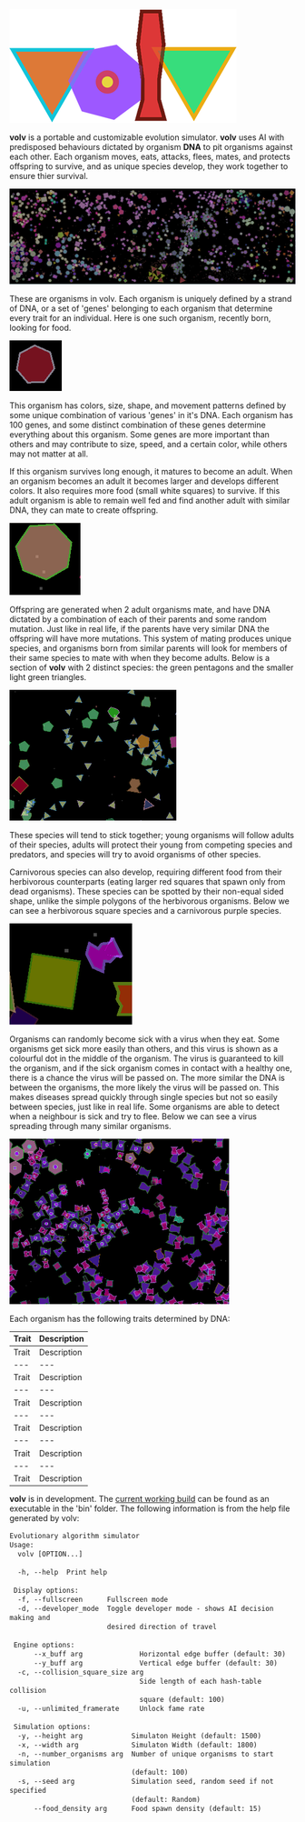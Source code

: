 ![volv](https://github.com/TysonKlein/volv/blob/master/Readme/volv_logo.png)

**volv** is a portable and customizable evolution simulator. **volv** uses AI with predisposed behaviours dictated by organism **DNA** to pit organisms against each other. Each organism moves, eats, attacks, flees, mates, and protects offspring to survive, and as unique species develop, they work together to ensure thier survival.

![screenshot](Readme/volv-screenshot.PNG)

These are organisms in volv. Each organism is uniquely defined by a strand of DNA, or a set of 'genes' belonging to each organism that determine every trait for an individual. Here is one such organism, recently born, looking for food.

![Youth](https://github.com/TysonKlein/volv/blob/master/Readme/org1youth.PNG)

This organism has colors, size, shape, and movement patterns defined by some unique combination of various 'genes' in it's DNA. Each organism has 100 genes, and some distinct combination of these genes determine everything about this organism. Some genes are more important than others and may contribute to size, speed, and a certain color, while others may not matter at all.

If this organism survives long enough, it matures to become an adult. When an organism becomes an adult it becomes larger and develops different colors. It also requires more food (small white squares) to survive. If this adult organism is able to remain well fed and find another adult with similar DNA, they can mate to create offspring.

![Adult with Food](https://github.com/TysonKlein/volv/blob/master/Readme/org1adult.PNG)

Offspring are generated when 2 adult organisms mate, and have DNA dictated by a combination of each of their parents and some random mutation. Just like in real life, if the parents have very similar DNA the offspring will have more mutations.
This system of mating produces unique species, and organisms born from similar parents will look for members of their same species to mate with when they become adults. Below is a section of **volv** with 2 distinct species: the green pentagons and the smaller light green triangles.

![2 species](https://github.com/TysonKlein/volv/blob/master/Readme/2species.PNG)

These species will tend to stick together; young organisms will follow adults of their species, adults will protect their young from competing species and predators, and species will try to avoid organisms of other species.

Carnivorous species can also develop, requiring different food from their herbivorous counterparts (eating larger red squares that spawn only from dead organisms). These species can be spotted by their non-equal sided shape, unlike the simple polygons of the herbivorous organisms. Below we can see a herbivorous square species and a carnivorous purple species.

![herbivore and carnivore](https://github.com/TysonKlein/volv/blob/master/Readme/herbAndCarn.PNG)

Organisms can randomly become sick with a virus when they eat. Some organisms get sick more easily than others, and this virus is shown as a colourful dot in the middle of the organism. The virus is guaranteed to kill the organism, and if the sick organism comes in contact with a healthy one, there is a chance the virus will be passed on. The more similar the DNA is between the organisms, the more likely the virus will be passed on. This makes diseases spread quickly through single species but not so easily between species, just like in real life. Some organisms are able to detect when a neighbour is sick and try to flee. Below we can see a virus spreading through many similar organisms.

![virus](https://github.com/TysonKlein/volv/blob/master/Readme/virus.PNG)

Each organism has the following traits determined by DNA:

Trait | Description
--- | ---
Trait | Description
--- | ---
Trait | Description
--- | ---
Trait | Description
--- | ---
Trait | Description
--- | ---
Trait | Description
--- | ---
Trait | Description

**volv** is in development. The [current working build](https://github.com/TysonKlein/volv/blob/master/bin/volv.exe) can be found as an executable in the 'bin' folder. The following information is from the help file generated by volv:
```
Evolutionary algorithm simulator
Usage:
  volv [OPTION...]

  -h, --help  Print help

 Display options:
  -f, --fullscreen      Fullscreen mode
  -d, --developer_mode  Toggle developer mode - shows AI decision making and
                        desired direction of travel

 Engine options:
      --x_buff arg              Horizontal edge buffer (default: 30)
      --y_buff arg              Vertical edge buffer (default: 30)
  -c, --collision_square_size arg
                                Side length of each hash-table collision
                                square (default: 100)
  -u, --unlimited_framerate     Unlock fame rate

 Simulation options:
  -y, --height arg            Simulaton Height (default: 1500)
  -x, --width arg             Simulaton Width (default: 1800)
  -n, --number_organisms arg  Number of unique organisms to start simulation
                              (default: 100)
  -s, --seed arg              Simulation seed, random seed if not specified
                              (default: Random)
      --food_density arg      Food spawn density (default: 15)
```

